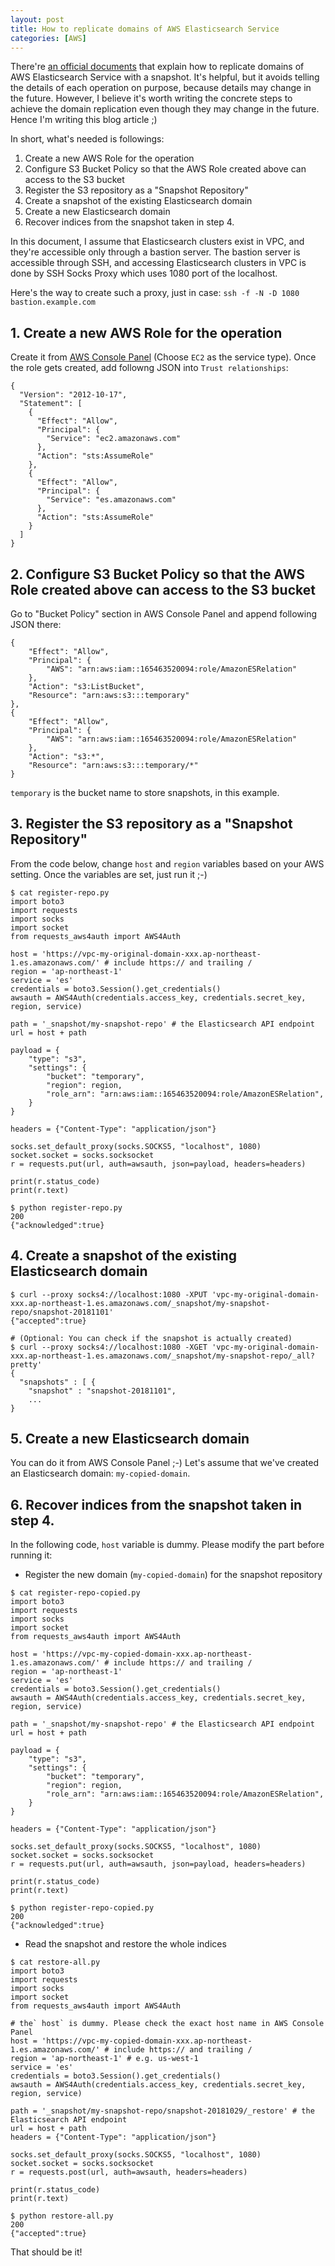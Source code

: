 ```yaml
---
layout: post
title: How to replicate domains of AWS Elasticsearch Service
categories: [AWS]
---
```


There're [an official documents](https://docs.aws.amazon.com/en_us/elasticsearch-service/latest/developerguide/es-managedomains-snapshots.html) that explain how to replicate domains of AWS Elasticsearch Service with a snapshot. It's helpful, but it avoids telling the details of each operation on purpose, because details may change in the future. However, I believe it's worth writing the concrete steps to achieve the domain replication even though they may change in the future. Hence I'm writing this blog article ;)

In short, what's needed is followings:

1. Create a new AWS Role for the operation
2. Configure S3 Bucket Policy so that the AWS Role created above can access to the S3 bucket
3. Register the S3 repository as a "Snapshot Repository"
4. Create a snapshot of the existing Elasticsearch domain
5. Create a new Elasticsearch domain
6. Recover indices from the snapshot taken in step 4.

In this document, I assume that Elasticsearch clusters exist in VPC, and they're accessible only through a bastion server. The bastion server is accessible through SSH, and accessing Elasticsearch clusters in VPC is done by SSH Socks Proxy which uses 1080 port of the localhost.

Here's the way to create such a proxy, just in case: `ssh -f -N -D 1080 bastion.example.com`

## 1. Create a new AWS Role for the operation

Create it from [AWS Console Panel](https://console.aws.amazon.com/iam/home) (Choose `EC2` as the service type). Once the role gets created, add followng JSON into `Trust relationships`:

```
{
  "Version": "2012-10-17",
  "Statement": [
    {
      "Effect": "Allow",
      "Principal": {
        "Service": "ec2.amazonaws.com"
      },
      "Action": "sts:AssumeRole"
    },
    {
      "Effect": "Allow",
      "Principal": {
        "Service": "es.amazonaws.com"
      },
      "Action": "sts:AssumeRole"
    }
  ]
}
```

##  2. Configure S3 Bucket Policy so that the AWS Role created above can access to the S3 bucket

Go to "Bucket Policy" section in AWS Console Panel and append following JSON there:

```
{
    "Effect": "Allow",
    "Principal": {
        "AWS": "arn:aws:iam::165463520094:role/AmazonESRelation"
    },
    "Action": "s3:ListBucket",
    "Resource": "arn:aws:s3:::temporary"
},
{
    "Effect": "Allow",
    "Principal": {
        "AWS": "arn:aws:iam::165463520094:role/AmazonESRelation"
    },
    "Action": "s3:*",
    "Resource": "arn:aws:s3:::temporary/*"
}
```

`temporary` is the bucket name to store snapshots, in this example.

## 3. Register the S3 repository as a "Snapshot Repository"

From the code below, change `host` and `region` variables based on your AWS setting. Once the variables are set, just run it ;-)

```
$ cat register-repo.py
import boto3
import requests
import socks
import socket
from requests_aws4auth import AWS4Auth

host = 'https://vpc-my-original-domain-xxx.ap-northeast-1.es.amazonaws.com/' # include https:// and trailing /
region = 'ap-northeast-1'
service = 'es'
credentials = boto3.Session().get_credentials()
awsauth = AWS4Auth(credentials.access_key, credentials.secret_key, region, service)

path = '_snapshot/my-snapshot-repo' # the Elasticsearch API endpoint
url = host + path

payload = {
    "type": "s3",
    "settings": {
        "bucket": "temporary",
        "region": region,
        "role_arn": "arn:aws:iam::165463520094:role/AmazonESRelation",
    }
}

headers = {"Content-Type": "application/json"}

socks.set_default_proxy(socks.SOCKS5, "localhost", 1080)
socket.socket = socks.socksocket
r = requests.put(url, auth=awsauth, json=payload, headers=headers)

print(r.status_code)
print(r.text)

$ python register-repo.py
200
{"acknowledged":true}
```

## 4. Create a snapshot of the existing Elasticsearch domain

```
$ curl --proxy socks4://localhost:1080 -XPUT 'vpc-my-original-domain-xxx.ap-northeast-1.es.amazonaws.com/_snapshot/my-snapshot-repo/snapshot-20181101'
{"accepted":true}

# (Optional: You can check if the snapshot is actually created)
$ curl --proxy socks4://localhost:1080 -XGET 'vpc-my-original-domain-xxx.ap-northeast-1.es.amazonaws.com/_snapshot/my-snapshot-repo/_all?pretty'
{
  "snapshots" : [ {
    "snapshot" : "snapshot-20181101",
    ...
}
```

## 5. Create a new Elasticsearch domain

You can do it from AWS Console Panel ;-) Let's assume that we've created an Elasticsearch domain: `my-copied-domain`.

## 6. Recover indices from the snapshot taken in step 4.

In the following code, `host` variable is dummy. Please modify the part before running it:

* Register the new domain (`my-copied-domain`) for the snapshot repository

```
$ cat register-repo-copied.py
import boto3
import requests
import socks
import socket
from requests_aws4auth import AWS4Auth

host = 'https://vpc-my-copied-domain-xxx.ap-northeast-1.es.amazonaws.com/' # include https:// and trailing /
region = 'ap-northeast-1'
service = 'es'
credentials = boto3.Session().get_credentials()
awsauth = AWS4Auth(credentials.access_key, credentials.secret_key, region, service)

path = '_snapshot/my-snapshot-repo' # the Elasticsearch API endpoint
url = host + path

payload = {
    "type": "s3",
    "settings": {
        "bucket": "temporary",
        "region": region,
        "role_arn": "arn:aws:iam::165463520094:role/AmazonESRelation",
    }
}

headers = {"Content-Type": "application/json"}

socks.set_default_proxy(socks.SOCKS5, "localhost", 1080)
socket.socket = socks.socksocket
r = requests.put(url, auth=awsauth, json=payload, headers=headers)

print(r.status_code)
print(r.text)

$ python register-repo-copied.py
200
{"acknowledged":true}
```

* Read the snapshot and restore the whole indices

```
$ cat restore-all.py
import boto3
import requests
import socks
import socket
from requests_aws4auth import AWS4Auth

# the` host` is dummy. Please check the exact host name in AWS Console Panel
host = 'https://vpc-my-copied-domain-xxx.ap-northeast-1.es.amazonaws.com/' # include https:// and trailing /
region = 'ap-northeast-1' # e.g. us-west-1
service = 'es'
credentials = boto3.Session().get_credentials()
awsauth = AWS4Auth(credentials.access_key, credentials.secret_key, region, service)

path = '_snapshot/my-snapshot-repo/snapshot-20181029/_restore' # the Elasticsearch API endpoint
url = host + path
headers = {"Content-Type": "application/json"}

socks.set_default_proxy(socks.SOCKS5, "localhost", 1080)
socket.socket = socks.socksocket
r = requests.post(url, auth=awsauth, headers=headers)

print(r.status_code)
print(r.text)

$ python restore-all.py
200
{"accepted":true}
```

That should be it!
